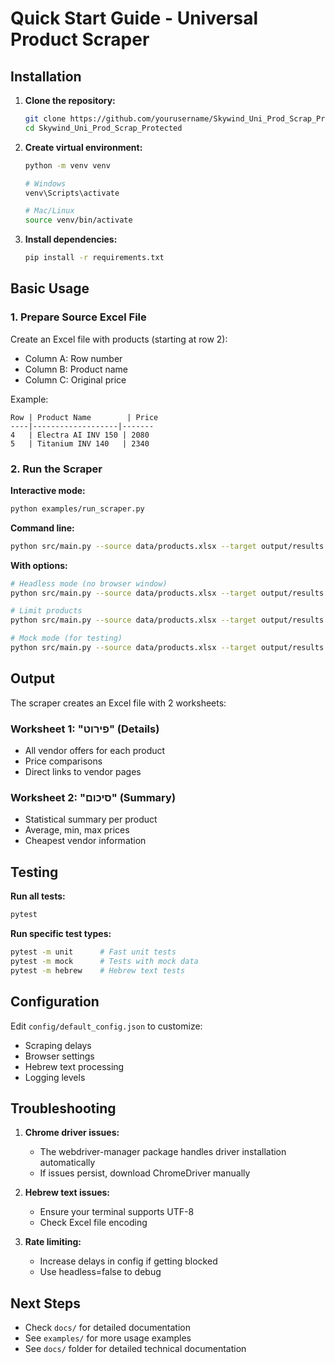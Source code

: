 # Quick Start Guide - Universal Product Scraper

## Installation

1. **Clone the repository:**
   ```bash
   git clone https://github.com/yourusername/Skywind_Uni_Prod_Scrap_Protected.git
   cd Skywind_Uni_Prod_Scrap_Protected
   ```

2. **Create virtual environment:**
   ```bash
   python -m venv venv
   
   # Windows
   venv\Scripts\activate
   
   # Mac/Linux
   source venv/bin/activate
   ```

3. **Install dependencies:**
   ```bash
   pip install -r requirements.txt
   ```

## Basic Usage

### 1. Prepare Source Excel File

Create an Excel file with products (starting at row 2):
- Column A: Row number
- Column B: Product name
- Column C: Original price

Example:
```
Row | Product Name        | Price
----|-------------------|-------
4   | Electra AI INV 150 | 2080
5   | Titanium INV 140   | 2340
```

### 2. Run the Scraper

**Interactive mode:**
```bash
python examples/run_scraper.py
```

**Command line:**
```bash
python src/main.py --source data/products.xlsx --target output/results.xlsx
```

**With options:**
```bash
# Headless mode (no browser window)
python src/main.py --source data/products.xlsx --target output/results.xlsx --headless

# Limit products
python src/main.py --source data/products.xlsx --target output/results.xlsx --limit 5

# Mock mode (for testing)
python src/main.py --source data/products.xlsx --target output/results.xlsx --mock-mode
```

## Output

The scraper creates an Excel file with 2 worksheets:

### Worksheet 1: "פירוט" (Details)
- All vendor offers for each product
- Price comparisons
- Direct links to vendor pages

### Worksheet 2: "סיכום" (Summary)
- Statistical summary per product
- Average, min, max prices
- Cheapest vendor information

## Testing

**Run all tests:**
```bash
pytest
```

**Run specific test types:**
```bash
pytest -m unit      # Fast unit tests
pytest -m mock      # Tests with mock data
pytest -m hebrew    # Hebrew text tests
```

## Configuration

Edit `config/default_config.json` to customize:
- Scraping delays
- Browser settings
- Hebrew text processing
- Logging levels

## Troubleshooting

1. **Chrome driver issues:**
   - The webdriver-manager package handles driver installation automatically
   - If issues persist, download ChromeDriver manually

2. **Hebrew text issues:**
   - Ensure your terminal supports UTF-8
   - Check Excel file encoding

3. **Rate limiting:**
   - Increase delays in config if getting blocked
   - Use headless=false to debug

## Next Steps

- Check `docs/` for detailed documentation
- See `examples/` for more usage examples
- See `docs/` folder for detailed technical documentation